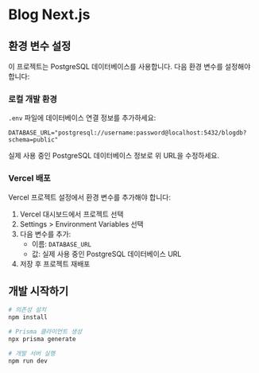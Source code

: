 # Blog Next.js

## 환경 변수 설정

이 프로젝트는 PostgreSQL 데이터베이스를 사용합니다. 다음 환경 변수를 설정해야 합니다:

### 로컬 개발 환경

`.env` 파일에 데이터베이스 연결 정보를 추가하세요:

```
DATABASE_URL="postgresql://username:password@localhost:5432/blogdb?schema=public"
```

실제 사용 중인 PostgreSQL 데이터베이스 정보로 위 URL을 수정하세요.

### Vercel 배포

Vercel 프로젝트 설정에서 환경 변수를 추가해야 합니다:

1. Vercel 대시보드에서 프로젝트 선택
2. Settings > Environment Variables 선택
3. 다음 변수를 추가:
   - 이름: `DATABASE_URL`
   - 값: 실제 사용 중인 PostgreSQL 데이터베이스 URL
4. 저장 후 프로젝트 재배포

## 개발 시작하기

```bash
# 의존성 설치
npm install

# Prisma 클라이언트 생성
npx prisma generate

# 개발 서버 실행
npm run dev
```
